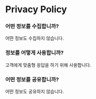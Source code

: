# Privacy Policy

### 어떤 정보를 수집합니까?

어떤 정보도 수집하지 않습니다.

### 정보를 어떻게 사용합니까?

고객에게 맞춤형 응답을 하기 위해 사용합니다.

### 어떤 정보를 공유합니까?

어떤 정보도 공유하지 않습니다.
